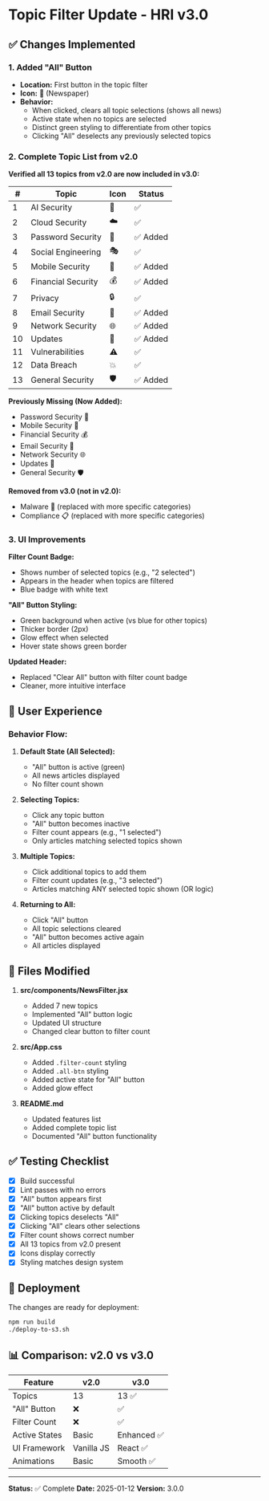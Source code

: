 # Topic Filter Update - HRI v3.0

## ✅ Changes Implemented

### 1. Added "All" Button
- **Location:** First button in the topic filter
- **Icon:** 📰 (Newspaper)
- **Behavior:**
  - When clicked, clears all topic selections (shows all news)
  - Active state when no topics are selected
  - Distinct green styling to differentiate from other topics
  - Clicking "All" deselects any previously selected topics

### 2. Complete Topic List from v2.0

**Verified all 13 topics from v2.0 are now included in v3.0:**

| # | Topic | Icon | Status |
|---|-------|------|--------|
| 1 | AI Security | 🤖 | ✅ |
| 2 | Cloud Security | ☁️ | ✅ |
| 3 | Password Security | 🔑 | ✅ Added |
| 4 | Social Engineering | 🎭 | ✅ |
| 5 | Mobile Security | 📱 | ✅ Added |
| 6 | Financial Security | 💰 | ✅ Added |
| 7 | Privacy | 🔒 | ✅ |
| 8 | Email Security | 📧 | ✅ Added |
| 9 | Network Security | 🌐 | ✅ Added |
| 10 | Updates | 🔄 | ✅ Added |
| 11 | Vulnerabilities | ⚠️ | ✅ |
| 12 | Data Breach | 💥 | ✅ |
| 13 | General Security | 🛡️ | ✅ Added |

**Previously Missing (Now Added):**
- Password Security 🔑
- Mobile Security 📱
- Financial Security 💰
- Email Security 📧
- Network Security 🌐
- Updates 🔄
- General Security 🛡️

**Removed from v3.0 (not in v2.0):**
- Malware 🦠 (replaced with more specific categories)
- Compliance 📋 (replaced with more specific categories)

### 3. UI Improvements

**Filter Count Badge:**
- Shows number of selected topics (e.g., "2 selected")
- Appears in the header when topics are filtered
- Blue badge with white text

**"All" Button Styling:**
- Green background when active (vs blue for other topics)
- Thicker border (2px)
- Glow effect when selected
- Hover state shows green border

**Updated Header:**
- Replaced "Clear All" button with filter count badge
- Cleaner, more intuitive interface

## 🎯 User Experience

### Behavior Flow:

1. **Default State (All Selected):**
   - "All" button is active (green)
   - All news articles displayed
   - No filter count shown

2. **Selecting Topics:**
   - Click any topic button
   - "All" button becomes inactive
   - Filter count appears (e.g., "1 selected")
   - Only articles matching selected topics shown

3. **Multiple Topics:**
   - Click additional topics to add them
   - Filter count updates (e.g., "3 selected")
   - Articles matching ANY selected topic shown (OR logic)

4. **Returning to All:**
   - Click "All" button
   - All topic selections cleared
   - "All" button becomes active again
   - All articles displayed

## 📝 Files Modified

1. **src/components/NewsFilter.jsx**
   - Added 7 new topics
   - Implemented "All" button logic
   - Updated UI structure
   - Changed clear button to filter count

2. **src/App.css**
   - Added `.filter-count` styling
   - Added `.all-btn` styling
   - Added active state for "All" button
   - Added glow effect

3. **README.md**
   - Updated features list
   - Added complete topic list
   - Documented "All" button functionality

## ✅ Testing Checklist

- [x] Build successful
- [x] Lint passes with no errors
- [x] "All" button appears first
- [x] "All" button active by default
- [x] Clicking topics deselects "All"
- [x] Clicking "All" clears other selections
- [x] Filter count shows correct number
- [x] All 13 topics from v2.0 present
- [x] Icons display correctly
- [x] Styling matches design system

## 🚀 Deployment

The changes are ready for deployment:

```bash
npm run build
./deploy-to-s3.sh
```

## 📊 Comparison: v2.0 vs v3.0

| Feature | v2.0 | v3.0 |
|---------|------|------|
| Topics | 13 | 13 ✅ |
| "All" Button | ❌ | ✅ |
| Filter Count | ❌ | ✅ |
| Active States | Basic | Enhanced ✅ |
| UI Framework | Vanilla JS | React ✅ |
| Animations | Basic | Smooth ✅ |

---

**Status:** ✅ Complete
**Date:** 2025-01-12
**Version:** 3.0.0
